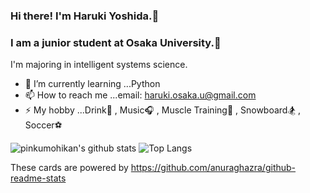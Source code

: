 ### Hi there! I'm Haruki Yoshida.👋

### I am a junior student at Osaka University.🏫 
I'm majoring in intelligent systems science.

- 🌱 I’m currently learning ...Python
- 📫 How to reach me ...email: haruki.osaka.u@gmail.com
- ⚡ My hobby ...Drink🍺 , Music🎧 , Muscle Training💪 , Snowboard🏂 , Soccer⚽   
  
![pinkumohikan's github stats](https://github-readme-stats.vercel.app/api?username=yoshiyoshiharu&count_private=true&show_icons=true&theme=radical)
![Top Langs](https://github-readme-stats.vercel.app/api/top-langs/?username=yoshiyoshiharu&theme=radical)

These cards are powered by https://github.com/anuraghazra/github-readme-stats
